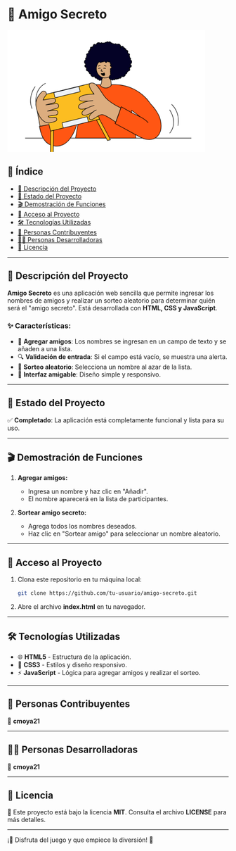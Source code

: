 # 🎉 Amigo Secreto

![Portada del Proyecto](assets/amigo-secreto.png)

## 📌 Índice
- [📖 Descripción del Proyecto](#-descripción-del-proyecto)
- [🚀 Estado del Proyecto](#-estado-del-proyecto)
- [🎬 Demostración de Funciones](#-demostración-de-funciones)
- [🔗 Acceso al Proyecto](#-acceso-al-proyecto)
- [🛠 Tecnologías Utilizadas](#-tecnologías-utilizadas)
- [👥 Personas Contribuyentes](#-personas-contribuyentes)
- [👨‍💻 Personas Desarrolladoras](#-personas-desarrolladoras)
- [📜 Licencia](#-licencia)

---

## 📖 Descripción del Proyecto

**Amigo Secreto** es una aplicación web sencilla que permite ingresar los nombres de amigos y realizar un sorteo aleatorio para determinar quién será el "amigo secreto". Está desarrollada con **HTML, CSS y JavaScript**.

### ✨ Características:
- 📝 **Agregar amigos**: Los nombres se ingresan en un campo de texto y se añaden a una lista.
- 🔍 **Validación de entrada**: Si el campo está vacío, se muestra una alerta.
- 🎲 **Sorteo aleatorio**: Selecciona un nombre al azar de la lista.
- 🎨 **Interfaz amigable**: Diseño simple y responsivo.

---

## 🚀 Estado del Proyecto
✅ **Completado**: La aplicación está completamente funcional y lista para su uso.

---

## 🎬 Demostración de Funciones

1. **Agregar amigos:**
   - Ingresa un nombre y haz clic en "Añadir".
   - El nombre aparecerá en la lista de participantes.

2. **Sortear amigo secreto:**
   - Agrega todos los nombres deseados.
   - Haz clic en "Sortear amigo" para seleccionar un nombre aleatorio.

---

## 🔗 Acceso al Proyecto

1. Clona este repositorio en tu máquina local:
   ```bash
   git clone https://github.com/tu-usuario/amigo-secreto.git
   ```
2. Abre el archivo **index.html** en tu navegador.

---

## 🛠 Tecnologías Utilizadas

- 🌐 **HTML5** - Estructura de la aplicación.
- 🎨 **CSS3** - Estilos y diseño responsivo.
- ⚡ **JavaScript** - Lógica para agregar amigos y realizar el sorteo.

---

## 👥 Personas Contribuyentes
🔹 **cmoya21**

---

## 👨‍💻 Personas Desarrolladoras
🔹 **cmoya21**

---

## 📜 Licencia
📄 Este proyecto está bajo la licencia **MIT**. Consulta el archivo **LICENSE** para más detalles.

---

¡🎁 Disfruta del juego y que empiece la diversión! 🥳


